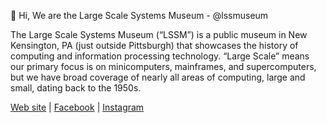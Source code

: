 👋 Hi, We are the Large Scale Systems Museum - @lssmuseum

The Large Scale Systems Museum (“LSSM”) is a public museum in New Kensington, PA (just outside Pittsburgh) that showcases the history of computing and information processing technology. 
“Large Scale” means our primary focus is on minicomputers, mainframes, and supercomputers, but we have broad coverage of nearly all areas of computing, large and small, dating back to the 1950s.

[Web site](https://www.lssmuseum.org/) | [Facebook](https://www.facebook.com/lssmuseum/) | [Instagram](https://www.instagram.com/lssmuseum)

<!---
lssmuseum/lssmuseum is a ✨ special ✨ repository because its `README.md` (this file) appears on your GitHub profile.
You can click the Preview link to take a look at your changes.
--->
